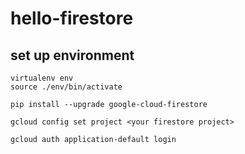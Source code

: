 # hello-firestore
## set up environment
```
virtualenv env
source ./env/bin/activate
```

```
pip install --upgrade google-cloud-firestore
```

```
gcloud config set project <your firestore project>
```
```
gcloud auth application-default login
```
